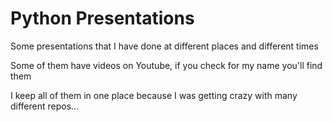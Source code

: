 # Python Presentations

Some presentations that I have done at different places and different times

Some of them have videos on Youtube, if you check for my name you'll find them

I keep all of them in one place because I was getting crazy with many different repos...

